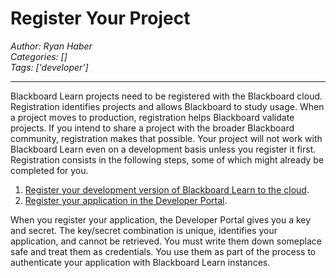 # Register Your Project
*Author: Ryan Haber*  
*Categories: []*  
*Tags: ['developer']*  
<hr />
Blackboard Learn projects need to be registered with the Blackboard cloud.
Registration identifies projects and allows Blackboard to study usage. When a
project moves to production, registration helps Blackboard validate projects.
If you intend to share a project with the broader Blackboard community,
registration makes that possible. Your project will not work with Blackboard
Learn even on a development basis unless you register it first. Registration
consists in the following steps, some of which might already be completed for
you.

  1. [Register your development version of Blackboard Learn to the cloud](https://community.blackboard.com/docs/DOC-1664-register-dvm-to-the-cloud).
  2. [Register your application in the Developer Portal](https://community.blackboard.com/docs/DOC-4566-register-your-application).

When you register your application, the Developer Portal gives you a key and
secret. The key/secret combination is unique, identifies your application, and
cannot be retrieved. You must write them down someplace safe and treat them as
credentials. You use them as part of the process to authenticate your
application with Blackboard Learn instances.

